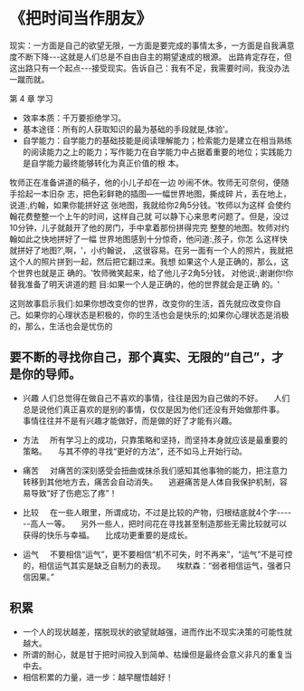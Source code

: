 # 《把时间当作朋友》
现实：一方面是自己的欲望无限，一方面是要完成的事情太多，一方面是自我满意度不断下降---这就是人们总是不自由自主的期望速成的根源。
出路肯定存在，但这出路只有一个起点---接受现实。告诉自己：我有不足，我需要时间，我没办法一蹴而就。

第 4 章 学习
- 效率本质：千万要拒绝学习。
- 基本途径：所有的人获取知识的最为基础的手段就是‚体验‛。
- 自学能力：自学能力的基础技能是阅读理解能力；检索能力是建立在相当熟练的阅读能力之上的能力；写作能力在自学能力中占据着重要的地位；实践能力是自学能力最终能够转化为真正价值的根
本。


牧师正在准备讲道的稿子，他的小儿子却在一边 吵闹不休。牧师无可奈何，便随手拾起一本旧杂 志，把色彩鲜艳的插图—一幅世界地图，撕成碎 片，丢在地上，说道:‚约翰，如果你能拼好这 张地图，我就给你2角5分钱。‛牧师以为这样 会使约翰花费整整一个上午的时间，这样自己就 可以静下心来思考问题了。但是，没过10分钟，儿子就敲开了他的房门，手中拿着那份拼得完完 整整的地图。牧师对约翰如此之快地拼好了一幅 世界地图感到十分惊奇，他问道:‚孩子，你怎 么这样快就拼好了地图?‛‚啊，‛，小约翰说， ‚这很容易。在另一面有一个人的照片，我就把 这个人的照片拼到一起，然后把它翻过来。我想 如果这个人是正确的，那么，这个世界也就是正 确的。‛牧师微笑起来，给了他儿子2角5分钱， 对他说:‚谢谢你!你替我准备了明天讲道的题 目:如果一个人是正确的，他的世界就会是正确 的。‛

这则故事启示我们:如果你想改变你的世界，改变你的生活，首先就应改变你自己。如果你的心理状态是积极的，你的生活也会是快乐的;如果你心理状态是消极的，那么，生活也会是忧伤的



## 要不断的寻找你自己，那个真实、无限的“自己”，才是你的导师。
- 兴趣
     人们总觉得在做自己不喜欢的事情，往往是因为自己做的不好。
     人们总是说他们真正喜欢的是别的事情，仅仅是因为他们还没有开始做那件事。
     事情往往并不是有兴趣才能做好，而是做的好了才能有兴趣。
     
- 方法
     所有学习上的成功，只靠策略和坚持，而坚持本身就应该是最重要的策略。
     与其不停的寻找“更好的方法”，还不如马上开始行动。
     
- 痛苦
     对痛苦的深刻感受会扭曲或抹杀我们感知其他事物的能力，把注意力转移到其他地方去，痛苦会自动消失。
     逃避痛苦是人体自我保护机制，容易导致“好了伤疤忘了疼”！
     
- 比较
     在一些人眼里，所谓成功，不过是比较的产物，归根结底就4个字------高人一等。
     另外一些人，把时间花在寻找甚至制造那些无需比较就可以获得的快乐与幸福。
     比成功更重要的是成长。
     
- 运气
     不要相信“运气”，更不要相信“机不可失，时不再来”，“运气”不是可控的，相信运气其实是缺乏自制力的表现。
     埃默森：“弱者相信运气，强者只信因果。”
     
## 积累
- 一个人的现状越差，摆脱现状的欲望就越强，进而作出不现实决策的可能性就越大。
- 所谓的耐心，就是甘于把时间投入到简单、枯燥但是最终会意义非凡的重复当中去。
- 相信积累的力量，进一步：越早醒悟越好！
